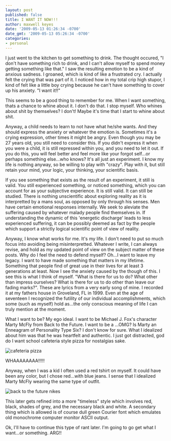 ```yaml
---
layout: post
published: false
title: I WANT IT NOW!!!
author: maxwell keyes
date: '2009-05-13 01:26:34 -0700'
date_gmt: '2009-05-13 05:26:34 -0700'
categories:
- personal
---
```


I just went to the kitchen to get something to drink. The thought occured, "I
don't have something rich to drink, and I can't allow myself to spend money
getting something like that." I saw the resulting emotion to be a kind of
anxious sadness. I groaned, which is kind of like a frustrated cry. I actually
felt the crying that was part of it. I noticed how in my total crip high stupor,
I kind of felt like a little boy crying because he can't have something to cover
up his anxiety. "I want it!!"

This seems to be a good thing to remember for me. When I want something, thats a
chance to whine about it. I don't do that. I stop myself. Who whines about shit
by themselves? I don't! Maybe it's time that I start to whine about shit.

Anyway, a child needs to learn to not have what he/she wants. And they should
express the anxiety or whatever the emotion is. Sometimes it's a crying
expression, other times it might be angry. Even though you may be 27 years old,
you still need to consider this. If you didn't express it when you were a child,
it is still repressed within you, and you need to let it out. If you do this,
you will feel better and feel more like your forgot self...or perhaps something
else...who knows? It's all just an experiment. I know my life is nothing anyway,
so be willing to play with "crazy". Play with it, but still retain your mind,
your logic, your thinking, your scientific basis.

If you see something that exists as the result of an experiment, it still is
valid. You still experienced something, or noticed something, which you can
account for as your subjective experience. It is still valid. It can still be
studied. There is nothing unscientific about exploring reality as it is
interpretted by a mans soul, as opposed by only through his senses. Men have
certain emotional responses internally. We seek to aleviate the suffering caused
by whatever malady people find themselves in. If understanding the dynamic of
this 'energetic discharge' leads to less experienced suffering, it can be
possibly deemed as fact by the people which support a strictly logical
scientific point of view of reality.

Anyway, I know what works for me. It's my life. I don't need to put so much
focus into avoiding being misinterpretted. Whatever I write, I can always
revise, and hold as my updated point of view on the subject matter of these
posts. Why do I feel the need to defend myself? Oh...I want to leave my legacy.
I want to have made something that matters in my lifetime. Something that people
find of great use in their lives for at least 3 generations at least. Now I see
the anxiety caused by the though of this. I see this is what I think of myself.
"What is there for us to do? What other than impress ourselves? What is there
for us to do other than leave our fading marks?". These are lyrics from a very
early song of mine. I recorded it at my fathers house in Groveland, FL in 1999.
Even at the age of seventeen I recognized the futility of our individual
accomplishments, which some (such as myself) hold as...the only conscious
meaning of life I can truly mention at the moment.

What I want to be? My ego ideal. I want to be Michael J. Fox's character Marty
McFly from Back to the Future. I want to be a ...OMG? Is Marty an Enneagram of
Personality Type Six? I don't know for sure. What I idealized about him was that
he was heartfelt and authentic. I just got distracted, god do I want school
cafeteria style pizza for nostalgias sake.

![cafeteria pizza]({{site.assets.url_prefix}}/images/posts/square_cafeteria_pizza-300x214.jpg "cafeteria pizza")

WHAAAAAAAA!!!!!

Anyway, when I was a kid I often used a red tshirt on myself. It could have been
any color, but I chose red...with blue jeans. I sense that I idealized Marty
McFly wearing the same type of outfit.

![back to the future nikes]({{site.assets.url_prefix}}/images/posts/backtothefuturenikes-300x196.jpg "back to the future nikes")

This later gets refined into a more "timeless" style which involves red, black,
shades of grey, and the necessary black and white. A secondary thing which is
allowed is of course dull green Courier font which emulates old monochrome
computer monitor ASCII output.

Ok, I'll have to continue this type of rant later. I'm going to go get what I
want...or something. ARG!!

